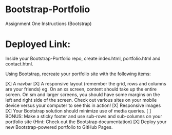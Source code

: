 # Bootstrap-Portfolio
Assignment One Instructions (Bootstrap)

# Deployed Link: 

Inside your Bootstrap-Portfolio repo, create index.html, portfolio.html and contact.html.

Using Bootstrap, recreate your portfolio site with the following items:

[X] A navbar
[X] A responsive layout (remember the grid, rows and columns are your friends)
      eg. On an xs screen, content should take up the entire screen. On sm and larger screens, you should have some margins on the left and       right side of the screen. Check out various sites on your mobile device versus your computer to see this in action!
[X] Responsive images
[X] Your Bootstrap solution should minimize use of media queries.
[ ] BONUS: Make a sticky footer and use sub-rows and sub-columns on your portfolio site (Hint: Check out the Bootstrap documentation)
[X] Deploy your new Bootstrap-powered portfolio to GitHub Pages.
